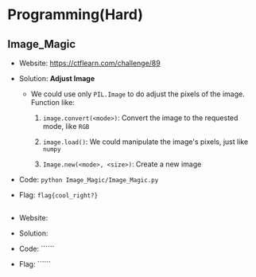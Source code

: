 # Programming(Hard)

## Image_Magic

* Website: https://ctflearn.com/challenge/89

* Solution: **Adjust Image**

    * We could use only ```PIL.Image``` to do adjust the pixels of the image. Function like:

        1. ```image.convert(<mode>)```: Convert the image to the requested mode, like ```RGB```

        2. ```image.load()```: We could manipulate the image's pixels, just like ```numpy```

        3. ```Image.new(<mode>, <size>)```: Create a new image

* Code: ```python Image_Magic/Image_Magic.py```

* Flag: ```flag{cool_right?}```

## 

* Website: 

* Solution: 

* Code: ``````

* Flag: ``````